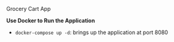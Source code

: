 Grocery Cart App

**Use Docker to Run the Application**

- `docker-compose up -d`: brings up the application at port 8080